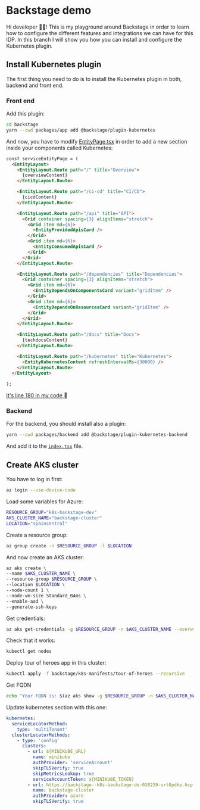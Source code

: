 # Backstage demo

Hi developer 👋🏻! This is my playground around Backstage in order to learn how to configure the different features and integrations we can have for this IDP. In this branch I will show you how you can install and configure the Kubernetes plugin.

## Install Kubernetes plugin

The first thing you need to do is to install the Kubernetes plugin in both, backend and front end.

### Front end

Add this plugin:

```bash
cd backstage
yarn --cwd packages/app add @backstage/plugin-kubernetes
```

And now, you have to modify [EntityPage.tsx](backstage/packages/app/src/components/catalog/EntityPage.tsx) in order to add a new section inside your components called Kubernetes:

```html
const serviceEntityPage = (
  <EntityLayout>
    <EntityLayout.Route path="/" title="Overview">
      {overviewContent}
    </EntityLayout.Route>

    <EntityLayout.Route path="/ci-cd" title="CI/CD">
      {cicdContent}
    </EntityLayout.Route>

    <EntityLayout.Route path="/api" title="API">
      <Grid container spacing={3} alignItems="stretch">
        <Grid item md={6}>
          <EntityProvidedApisCard />
        </Grid>
        <Grid item md={6}>
          <EntityConsumedApisCard />
        </Grid>
      </Grid>
    </EntityLayout.Route>

    <EntityLayout.Route path="/dependencies" title="Dependencies">
      <Grid container spacing={3} alignItems="stretch">
        <Grid item md={6}>
          <EntityDependsOnComponentsCard variant="gridItem" />
        </Grid>
        <Grid item md={6}>
          <EntityDependsOnResourcesCard variant="gridItem" />
        </Grid>
      </Grid>
    </EntityLayout.Route>

    <EntityLayout.Route path="/docs" title="Docs">
      {techdocsContent}
    </EntityLayout.Route>

    <EntityLayout.Route path="/kubernetes" title="Kubernetes">
      <EntityKubernetesContent refreshIntervalMs={30000} />
    </EntityLayout.Route>
  </EntityLayout>
  
);
```

[It's line 180 in my code ](backstage/packages/app/src/components/catalog/EntityPage.tsx#L180)🙂

### Backend

For the backend, you should install also a plugin:

```bash
yarn --cwd packages/backend add @backstage/plugin-kubernetes-backend
```

And add it to the [`index.tsx`](backstage/packages/backend/src/index.ts#47) file.

## Create AKS cluster

You have to log in first:

```bash
az login --use-device-code
```

Load some variables for Azure:

```bash
RESOURCE_GROUP="k8s-backstage-dev"
AKS_CLUSTER_NAME="backstage-cluster"
LOCATION="spaincentral"
```

Create a resource group:

```bash
az group create -n $RESOURCE_GROUP -l $LOCATION
```

And now create an AKS cluster:

```bash
az aks create \
--name $AKS_CLUSTER_NAME \
--resource-group $RESOURCE_GROUP \
--location $LOCATION \
--node-count 1 \
--node-vm-size Standard_B4ms \
--enable-aad \
--generate-ssh-keys
```

Get credentials:

```bash
az aks get-credentials -g $RESOURCE_GROUP -n $AKS_CLUSTER_NAME --overwrite-existing
```

Check that it works:

```bash
kubectl get nodes
```

Deploy tour of heroes app in this cluster:

```bash
kubectl apply -f backstage/k8s-manifests/tour-of-heroes --recursive
```

Get FQDN

```bash
echo "Your FQDN is: $(az aks show -g $RESOURCE_GROUP -n $AKS_CLUSTER_NAME --query "fqdn" -o tsv)"
```

Update kubernetes section with this one:

```yaml
kubernetes:
  serviceLocatorMethod:
    type: 'multiTenant'
  clusterLocatorMethods:
    - type: 'config'
      clusters:
        - url: ${MINIKUBE_URL}
          name: minikube
          authProvider: 'serviceAccount'
          skipTLSVerify: true
          skipMetricsLookup: true
          serviceAccountToken: ${MINIKUBE_TOKEN}
        - url: https://backstage--k8s-backstage-de-038239-srt0pdkp.hcp.spaincentral.azmk8s.io
          name: backstage-cluster
          authProvider: azure
          skipTLSVerify: true
```